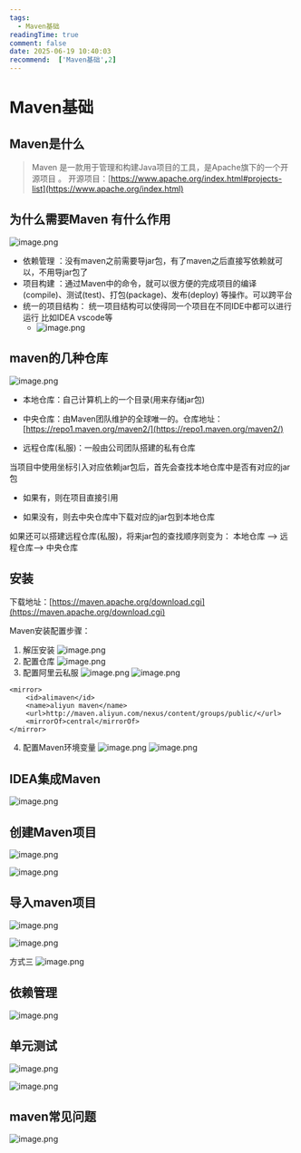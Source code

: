 ```yaml
---
tags:
  - Maven基础
readingTime: true
comment: false
date: 2025-06-19 10:40:03
recommend:  ['Maven基础',2]
---
```

# Maven基础


## Maven是什么

> Maven 是一款用于管理和构建Java项目的工具，是Apache旗下的一个开源项目 。
> 开源项目：[https://www.apache.org/index.html#projects-list](https://www.apache.org/index.html)


## 为什么需要Maven  有什么作用

![image.png](https://imgsbo.oss-cn-shanghai.aliyuncs.com/undefined20250619104207537.png)

- 依赖管理 ：没有maven之前需要导jar包，有了maven之后直接写依赖就可以，不用导jar包了
- 项目构建 ：通过Maven中的命令，就可以很方便的完成项目的编译(compile)、测试(test)、打包(package)、发布(deploy) 等操作。可以跨平台
- 统一的项目结构： 统一项目结构可以使得同一个项目在不同IDE中都可以进行运行 比如IDEA vscode等
	- ![image.png](https://imgsbo.oss-cn-shanghai.aliyuncs.com/undefined20250619104433074.png)


## maven的几种仓库

![image.png](https://imgsbo.oss-cn-shanghai.aliyuncs.com/undefined20250619104513118.png)
- 本地仓库：自己计算机上的一个目录(用来存储jar包)
    
- 中央仓库：由Maven团队维护的全球唯一的。仓库地址：[https://repo1.maven.org/maven2/](https://repo1.maven.org/maven2/)
    
- 远程仓库(私服)：一般由公司团队搭建的私有仓库


当项目中使用坐标引入对应依赖jar包后，首先会查找本地仓库中是否有对应的jar包

- 如果有，则在项目直接引用
    
- 如果没有，则去中央仓库中下载对应的jar包到本地仓库
    

如果还可以搭建远程仓库(私服)，将来jar包的查找顺序则变为： 本地仓库 --> 远程仓库--> 中央仓库

## 安装

下载地址：[https://maven.apache.org/download.cgi](https://maven.apache.org/download.cgi)


Maven安装配置步骤：

1. 解压安装
		![image.png](https://imgsbo.oss-cn-shanghai.aliyuncs.com/undefined20250619104729388.png)
2. 配置仓库
     ![image.png](https://imgsbo.oss-cn-shanghai.aliyuncs.com/undefined20250619104657358.png)
3. 配置阿里云私服
	    ![image.png](https://imgsbo.oss-cn-shanghai.aliyuncs.com/undefined20250619104801369.png)
		![image.png](https://imgsbo.oss-cn-shanghai.aliyuncs.com/undefined20250619104810441.png)
```
<mirror>  
    <id>alimaven</id>  
    <name>aliyun maven</name>  
    <url>http://maven.aliyun.com/nexus/content/groups/public/</url>
    <mirrorOf>central</mirrorOf>          
</mirror>
```

4. 配置Maven环境变量
		![image.png](https://imgsbo.oss-cn-shanghai.aliyuncs.com/undefined20250619104950004.png)
		![image.png](https://imgsbo.oss-cn-shanghai.aliyuncs.com/undefined20250619105000941.png)

## IDEA集成Maven
![image.png](https://imgsbo.oss-cn-shanghai.aliyuncs.com/undefined20250619105124113.png)


## 创建Maven项目

![image.png](https://imgsbo.oss-cn-shanghai.aliyuncs.com/undefined20250619105147127.png)

![image.png](https://imgsbo.oss-cn-shanghai.aliyuncs.com/undefined20250619105153251.png)

## 导入maven项目

![image.png](https://imgsbo.oss-cn-shanghai.aliyuncs.com/undefined20250619105217841.png)

![image.png](https://imgsbo.oss-cn-shanghai.aliyuncs.com/undefined20250619105225053.png)

方式三
![image.png](https://imgsbo.oss-cn-shanghai.aliyuncs.com/undefined20250619105436338.png)

## 依赖管理

![image.png](https://imgsbo.oss-cn-shanghai.aliyuncs.com/undefined20250619105524469.png)

## 单元测试

![image.png](https://imgsbo.oss-cn-shanghai.aliyuncs.com/undefined20250619105610034.png)

![image.png](https://imgsbo.oss-cn-shanghai.aliyuncs.com/undefined20250619105623568.png)

## maven常见问题

![image.png](https://imgsbo.oss-cn-shanghai.aliyuncs.com/undefined20250619105652891.png)
